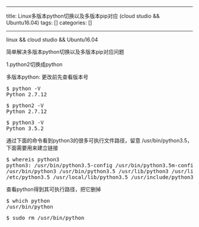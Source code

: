
--- 
title:  Linux多版本python切换以及多版本pip对应 (cloud studio && Ubuntu16.04) 
tags: []
categories: [] 

---
linux &amp;&amp; cloud studio &amp;&amp; Ubuntu16.04

简单解决多版本python切换以及多版本pip对应问题

1.python2切换成python

多版本python: 更改前先查看版本号

>  
 <pre>$ python -V
Python 2.7.12</pre> 


>  
 <pre>$ python2 -V
Python 2.7.12</pre> 


>  
 <pre>$ python3 -V
Python 3.5.2</pre> 


通过下面的命令看到python3的很多可执行文件路径，留意 /usr/bin/python3.5，下面需要用来建立链接

>  
 <pre>$ whereis python3
python3: /usr/bin/python3.5-config /usr/bin/python3.5m-config /usr/bin/python3.5m 
/usr/bin/python3 /usr/bin/python3.5 /usr/lib/python3 /usr/lib/python3.5 /etc/python3 
/etc/python3.5 /usr/local/lib/python3.5 /usr/include/python3.5m /usr/include/python3.5 /usr/share/python3 /usr/share/man/man1/python3.1.gz</pre> 


查看python得到其可执行路径，把它删掉

>  
 <pre>$ which python
/usr/bin/python</pre> 


>  
 <pre>$ sudo rm /usr/bin/python</pre> 

